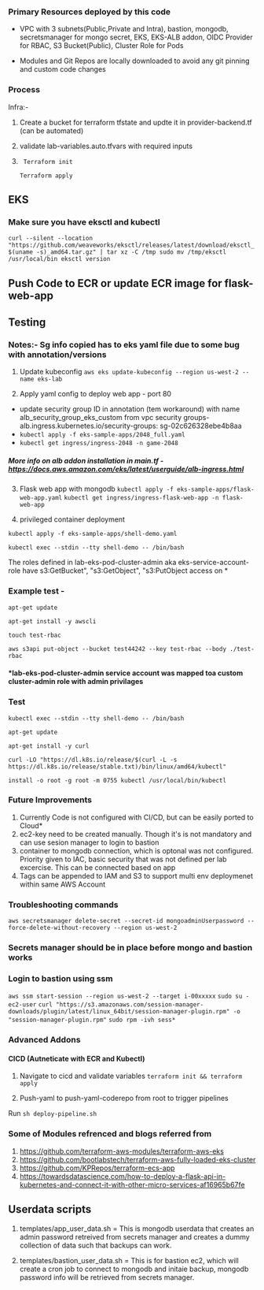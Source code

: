 
### Primary Resources deployed by this code
* VPC with 3 subnets(Public,Private and Intra), bastion, mongodb, secretsmanager for mongo secret, EKS, EKS-ALB addon, OIDC Provider for RBAC, S3 Bucket(Public), Cluster Role for Pods

* Modules and Git Repos are locally downloaded to avoid any git pinning and custom code changes
 
### Process 

Infra:- 

1) Create a bucket for terraform tfstate and updte it in provider-backend.tf (can be automated)
2) validate lab-variables.auto.tfvars with required inputs
3) ` Terraform init`
   
    `Terraform apply`

## EKS

### Make sure you have eksctl and kubectl 
`curl --silent --location "https://github.com/weaveworks/eksctl/releases/latest/download/eksctl_$(uname -s)_amd64.tar.gz" | tar xz -C /tmp
sudo mv /tmp/eksctl /usr/local/bin
eksctl version`


## Push Code to ECR or update ECR image for flask-web-app



## Testing
### Notes:- Sg info copied has to eks yaml file due to some bug with annotation/versions

1) Update kubeconfig
`aws eks update-kubeconfig --region us-west-2 --name eks-lab`

2) Apply yaml config to deploy web app  - port 80
*  update security group ID in annotation (tem workaround) with name alb_security_group_eks_custom from vpc security groups- alb.ingress.kubernetes.io/security-groups: sg-02c626328ebe4b8aa
*  `kubectl apply -f eks-sample-apps/2048_full.yaml`
* 
   `kubectl get ingress/ingress-2048 -n game-2048`

##### More info on alb addon installation in main.tf - https://docs.aws.amazon.com/eks/latest/userguide/alb-ingress.html

3) Flask web app with mongodb 
 `kubectl apply -f eks-sample-apps/flask-web-app.yaml`
 `kubectl get ingress/ingress-flask-web-app -n flask-web-app`
 
3) privileged container deployment 

`kubectl apply -f eks-sample-apps/shell-demo.yaml`

`kubectl exec --stdin --tty shell-demo -- /bin/bash`

The roles defined in lab-eks-pod-cluster-admin aka eks-service-account-role have s3:GetBucket", "s3:GetObject", "s3:PutObject access on * 
### Example test - 
`apt-get update`

`apt-get install -y awscli`

`touch test-rbac`

`aws s3api put-object --bucket test44242 --key test-rbac --body ./test-rbac`
####  *lab-eks-pod-cluster-admin service account was mapped toa custom cluster-admin role with admin privilages 
### Test 
`kubectl exec --stdin --tty shell-demo -- /bin/bash`

`apt-get update`

`apt-get install -y curl`

`curl -LO "https://dl.k8s.io/release/$(curl -L -s https://dl.k8s.io/release/stable.txt)/bin/linux/amd64/kubectl"`

`install -o root -g root -m 0755 kubectl /usr/local/bin/kubectl`


###  Future Improvements
1) Currently Code is not configured with CI/CD, but can be easily ported to Cloud*
2) ec2-key need to be created manually. Though it's is not mandatory and can use sesion manager to login to bastion 
3) container to mongodb connection, which is optonal was not configured. Priority given to IAC, basic security that was not defined per lab excercise. This can be connected based on app
4) Tags can be appended to IAM and S3 to support multi env deploymenet within same AWS Account


### Troubleshooting commands

`aws secretsmanager delete-secret --secret-id mongoadminUserpassword --force-delete-without-recovery --region us-west-2`

### Secrets manager should be in place before mongo and bastion works

### Login to bastion using ssm 

`aws ssm start-session --region us-west-2 --target i-00xxxxx`
`sudo su - ec2-user`
`curl "https://s3.amazonaws.com/session-manager-downloads/plugin/latest/linux_64bit/session-manager-plugin.rpm" -o "session-manager-plugin.rpm"`
`sudo rpm -ivh sess*`


### Advanced Addons 

#### CICD (Autneticate with ECR and Kubectl)


1) Navigate to cicd and validate variables
`terraform init && terraform apply`

2) Push-yaml to push-yaml-coderepo from root  to trigger pipelines

 Run `sh deploy-pipeline.sh`


### Some of Modules refrenced and blogs referred from 
1) https://github.com/terraform-aws-modules/terraform-aws-eks
2) https://github.com/bootlabstech/terraform-aws-fully-loaded-eks-cluster
3) https://github.com/KPRepos/terraform-ecs-app
4) https://towardsdatascience.com/how-to-deploy-a-flask-api-in-kubernetes-and-connect-it-with-other-micro-services-af16965b67fe


## Userdata scripts

1) templates/app_user_data.sh = This is mongodb userdata that creates an admin password retreived from secrets manager and creates a dummy collection of data such that backups can work.

2) templates/bastion_user_data.sh = This is for bastion ec2, which will create a cron job to connect to mongodb and initaie backup, mongodb password info will be retrieved from secrets manager.
